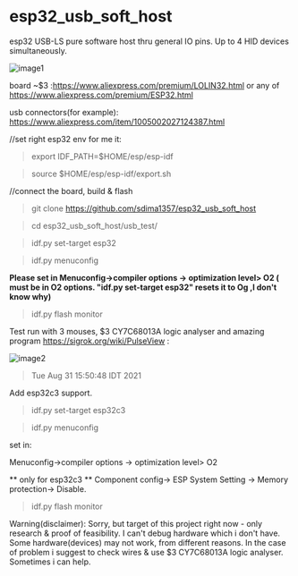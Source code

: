# esp32_usb_soft_host
esp32 USB-LS pure software host thru general IO pins. Up to 4 HID devices simultaneously. 

![image1](https://github.com/sdima1357/esp32_usb_soft_host/blob/main/images/IMG_20210303_184755_1.jpg?raw=true)

board ~$3 :https://www.aliexpress.com/premium/LOLIN32.html or any of https://www.aliexpress.com/premium/ESP32.html

usb connectors(for example): https://www.aliexpress.com/item/1005002027124387.html


//set right esp32 env for me it:

>export IDF_PATH=$HOME/esp/esp-idf

>source $HOME/esp/esp-idf/export.sh


//connect the board, build & flash

>git clone  https://github.com/sdima1357/esp32_usb_soft_host

>cd esp32_usb_soft_host/usb_test/

> idf.py set-target esp32

> idf.py menuconfig

**Please set in Menuconfig->compiler options -> optimization level> O2 ( must be in O2 options. "idf.py set-target esp32" resets it to Og ,I don't know why)**

> idf.py flash monitor


Test run with 3 mouses, $3 CY7C68013A logic analyser  and amazing program https://sigrok.org/wiki/PulseView :

![image2](https://github.com/sdima1357/esp32_usb_soft_host/blob/main/images/PulseView.jpg?raw=true)

>Tue Aug 31 15:50:48 IDT 2021

Add esp32c3 support. 

>idf.py set-target esp32c3 

>idf.py menuconfig

set in: 

Menuconfig->compiler options -> optimization level> O2

** only for esp32c3 **
Component config-> ESP System Setting -> Memory protection-> Disable.

> idf.py flash monitor

Warning(disclaimer):
Sorry, but target of this project right now - only research & proof of feasibility. I can't debug hardware which i don't have. Some hardware(devices) may not work, from different reasons. In the case of problem i suggest to check wires &  use $3 CY7C68013A logic analyser. Sometimes i can help.
